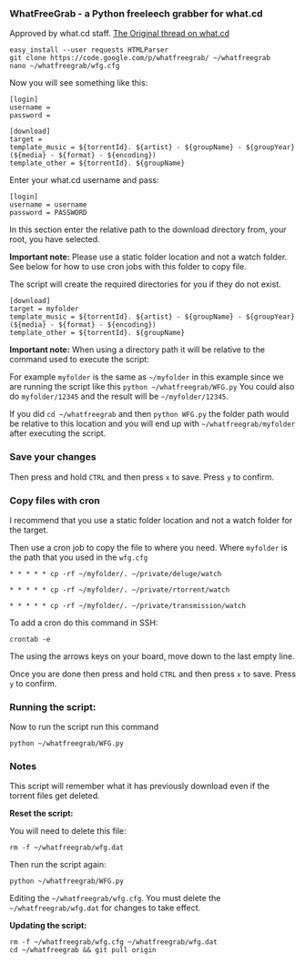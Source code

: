 
### WhatFreeGrab - a Python freeleech grabber for what.cd

Approved by what.cd staff. [The Original thread on what.cd](https://what.cd/forums.php?action=viewthread&threadid=183793)

~~~
easy_install --user requests HTMLParser
git clone https://code.google.com/p/whatfreegrab/ ~/whatfreegrab
nano ~/whatfreegrab/wfg.cfg
~~~

Now you will see something like this:

~~~
[login]
username = 
password = 

[download]
target = 
template_music = ${torrentId}. ${artist} - ${groupName} - ${groupYear} (${media} - ${format} - ${encoding})
template_other = ${torrentId}. ${groupName}
~~~

Enter your what.cd username and pass:

~~~
[login]
username = username
password = PASSWORD
~~~

In this section enter the relative path to the download directory from, your root, you have selected.

**Important note:** Please use a static folder location and not a watch folder. See below for how to use cron jobs with this folder to copy file.

The script will create the required directories for you if they do not exist.

~~~
[download]
target = myfolder
template_music = ${torrentId}. ${artist} - ${groupName} - ${groupYear} (${media} - ${format} - ${encoding})
template_other = ${torrentId}. ${groupName}
~~~

**Important note:** When using a directory path it will be relative to the command used to execute the script:

For example `myfolder` is the same as `~/myfolder` in this example since we are running the script like this `python ~/whatfreegrab/WFG.py` You could also do `myfolder/12345` and the result will be `~/myfolder/12345`.

If you did `cd ~/whatfreegrab` and then `python WFG.py` the folder path would be relative to this location and you will end up with `~/whatfreegrab/myfolder` after executing the script.

### Save your changes

Then press and hold `CTRL` and then press `x` to save. Press `y` to confirm.

### Copy files with cron

I recommend that you use a static folder location and not a watch folder for the target.

Then use a cron job to copy the file to where you need. Where `myfolder` is the path that you used in the `wfg.cfg`

~~~
* * * * * cp -rf ~/myfolder/. ~/private/deluge/watch
~~~
~~~
* * * * * cp -rf ~/myfolder/. ~/private/rtorrent/watch
~~~
~~~
* * * * * cp -rf ~/myfolder/. ~/private/transmission/watch
~~~

To add a cron do this command in SSH:

~~~
crontab -e
~~~

The using the arrows keys on your board, move down to the last empty line. 

Once you are done then press and hold `CTRL` and then press `x` to save. Press `y` to confirm.

### Running the script:

Now to run the script run this command

~~~
python ~/whatfreegrab/WFG.py
~~~

### Notes

This script will remember what it has previously download even if the torrent files get deleted.

**Reset the script:**

You will need to delete this file:

~~~
rm -f ~/whatfreegrab/wfg.dat
~~~

Then run the script again:

~~~
python ~/whatfreegrab/WFG.py
~~~

Editing the `~/whatfreegrab/wfg.cfg`. You must delete the `~/whatfreegrab/wfg.dat` for changes to take effect.

**Updating the script:**

~~~
rm -f ~/whatfreegrab/wfg.cfg ~/whatfreegrab/wfg.dat
cd ~/whatfreegrab && git pull origin
~~~



